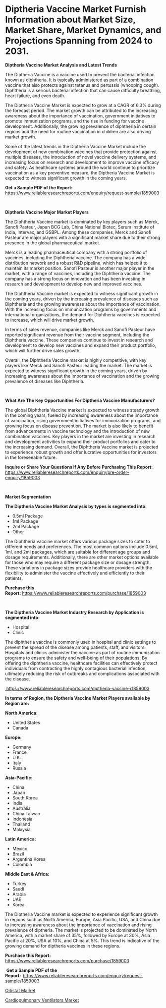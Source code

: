 <p><h1>Diptheria Vaccine Market Furnish Information about Market Size, Market Share, Market Dynamics, and Projections Spanning from 2024 to 2031.</h1></p><p><strong>Diptheria Vaccine Market Analysis and Latest Trends</strong></p>
<p><p>The Diptheria Vaccine is a vaccine used to prevent the bacterial infection known as diphtheria. It is typically administered as part of a combination vaccine that also protects against tetanus and pertussis (whooping cough). Diphtheria is a serious bacterial infection that can cause difficulty breathing, heart failure, and even death.</p><p>The Diptheria Vaccine Market is expected to grow at a CAGR of 6.3% during the forecast period. The market growth can be attributed to the increasing awareness about the importance of vaccination, government initiatives to promote immunization programs, and the rise in funding for vaccine development. Additionally, the growing prevalence of diphtheria in certain regions and the need for routine vaccination in children are also driving market growth.</p><p>Some of the latest trends in the Diptheria Vaccine Market include the development of new combination vaccines that provide protection against multiple diseases, the introduction of novel vaccine delivery systems, and increasing focus on research and development to improve vaccine efficacy and safety. As healthcare systems around the world continue to prioritize vaccination as a key preventive measure, the Diptheria Vaccine Market is expected to witness significant growth in the coming years.</p></p>
<p><strong>Get a Sample PDF of the Report:&nbsp;</strong> <a href="https://www.reliableresearchreports.com/enquiry/request-sample/1859003">https://www.reliableresearchreports.com/enquiry/request-sample/1859003</a></p>
<p>&nbsp;</p>
<p><strong>Diptheria Vaccine Major Market Players</strong></p>
<p><p>The Diphtheria Vaccine market is dominated by key players such as Merck, Sanofi Pasteur, Japan BCG Lab, China National Biotec, Serum Institute of India, Intervax, and GSBPL. Among these companies, Merck and Sanofi Pasteur are major players with a significant market share due to their strong presence in the global pharmaceutical market.</p><p>Merck is a leading pharmaceutical company with a strong portfolio of vaccines, including the Diphtheria vaccine. The company has a wide distribution network and a robust R&D pipeline, which has helped it to maintain its market position. Sanofi Pasteur is another major player in the market, with a range of vaccines, including the Diphtheria vaccine. The company has a strong focus on innovation and has been investing in research and development to develop new and improved vaccines.</p><p>The Diphtheria Vaccine market is expected to witness significant growth in the coming years, driven by the increasing prevalence of diseases such as Diphtheria and the growing awareness about the importance of vaccination. With the increasing focus on immunization programs by governments and international organizations, the demand for Diphtheria vaccines is expected to increase, which will drive market growth.</p><p>In terms of sales revenue, companies like Merck and Sanofi Pasteur have reported significant revenue from their vaccine segment, including the Diphtheria vaccine. These companies continue to invest in research and development to develop new vaccines and expand their product portfolio, which will further drive sales growth.</p><p>Overall, the Diphtheria Vaccine market is highly competitive, with key players like Merck and Sanofi Pasteur leading the market. The market is expected to witness significant growth in the coming years, driven by increasing awareness about the importance of vaccination and the growing prevalence of diseases like Diphtheria.</p></p>
<p>&nbsp;</p>
<p><strong>What Are The Key Opportunities For Diptheria Vaccine Manufacturers?</strong></p>
<p><p>The global Diphtheria Vaccine market is expected to witness steady growth in the coming years, fueled by increasing awareness about the importance of vaccination, rising government initiatives for immunization programs, and growing focus on disease prevention. The market is also likely to benefit from advancements in vaccine technology and the introduction of new combination vaccines. Key players in the market are investing in research and development activities to expand their product portfolios and cater to the increasing demand. Overall, the Diphtheria Vaccine market is projected to experience robust growth and offer lucrative opportunities for investors in the foreseeable future.</p></p>
<p><strong>Inquire or Share Your Questions If Any Before Purchasing This Report:</strong> <a href="https://www.reliableresearchreports.com/enquiry/pre-order-enquiry/1859003">https://www.reliableresearchreports.com/enquiry/pre-order-enquiry/1859003</a></p>
<p>&nbsp;</p>
<p><strong>Market Segmentation</strong></p>
<p><strong>The Diptheria Vaccine Market Analysis by types is segmented into:</strong></p>
<p><ul><li>0.5ml Package</li><li>1ml Package</li><li>2ml Package</li><li>Other</li></ul></p>
<p><p>The Diphtheria vaccine market offers various package sizes to cater to different needs and preferences. The most common options include 0.5ml, 1ml, and 2ml packages, which are suitable for different age groups and dosage requirements. Additionally, there are other market options available for those who may require a different package size or dosage strength. These variations in package sizes provide healthcare providers with the flexibility to administer the vaccine effectively and efficiently to their patients.</p></p>
<p><strong>Purchase this Report:&nbsp;</strong><a href="https://www.reliableresearchreports.com/purchase/1859003">https://www.reliableresearchreports.com/purchase/1859003</a></p>
<p>&nbsp;</p>
<p><strong>The Diptheria Vaccine Market Industry Research by Application is segmented into:</strong></p>
<p><ul><li>Hospital</li><li>Clinic</li></ul></p>
<p><p>The diphtheria vaccine is commonly used in hospital and clinic settings to prevent the spread of the disease among patients, staff, and visitors. Hospitals and clinics administer the vaccine as part of routine immunization programs to ensure the safety and well-being of their populations. By offering the diphtheria vaccine, healthcare facilities can effectively protect individuals from contracting the highly contagious bacterial infection, ultimately reducing the risk of outbreaks and complications associated with the disease.</p></p>
<p><a href="https://www.reliableresearchreports.com/diptheria-vaccine-r1859003">&nbsp;https://www.reliableresearchreports.com/diptheria-vaccine-r1859003</a></p>
<p><strong>In terms of Region, the Diptheria Vaccine Market Players available by Region are:</strong></p>
<p>
    <p> <strong> North America: </strong>
        <ul>
            <li>United States</li>
            <li>Canada</li>
        </ul>
        </p> 
    <p> <strong> Europe: </strong>
        <ul>
            <li>Germany</li>
            <li>France</li>
            <li>U.K.</li>
            <li>Italy</li>
            <li>Russia</li>
        </ul>
        </p> 
    <p> <strong> Asia-Pacific: </strong>
        <ul>
            <li>China</li>
            <li>Japan</li>
            <li>South Korea</li>
            <li>India</li>
            <li>Australia</li>
            <li>China Taiwan</li>
            <li>Indonesia</li>
            <li>Thailand</li>
            <li>Malaysia</li>
        </ul>
        </p> 
    <p> <strong> Latin America: </strong>
        <ul>
            <li>Mexico</li>
            <li>Brazil</li>
            <li>Argentina Korea</li>
            <li>Colombia</li>
        </ul>
        </p> 
    <p> <strong> Middle East & Africa: </strong>
        <ul>
            <li>Turkey</li>
            <li>Saudi</li>
            <li>Arabia</li>
            <li>UAE</li>
            <li>Korea</li>
        </ul>
    </p>
    </p>
<p><p>The Diptheria Vaccine market is expected to experience significant growth in regions such as North America, Europe, Asia Pacific, USA, and China due to increasing awareness about the importance of vaccination and rising prevalence of diptheria. The market is projected to be dominated by North America, with a market share of 35%, followed by Europe at 30%, Asia Pacific at 20%, USA at 10%, and China at 5%. This trend is indicative of the growing demand for diptheria vaccines in these regions.</p></p>
<p><strong>Purchase this Report: </strong><a href="https://www.reliableresearchreports.com/purchase/1859003">https://www.reliableresearchreports.com/purchase/1859003</a></p>
<p>&nbsp;<strong>Get a Sample PDF of the Report:&nbsp;&nbsp;</strong><a href="https://www.reliableresearchreports.com/enquiry/request-sample/1859003">https://www.reliableresearchreports.com/enquiry/request-sample/1859003</a></p>
<p><strong></strong></p>
<p><p><a href="https://github.com/JennyferFeil2023/Market-Research-Report-List-1/blob/main/orlistat-market.md">Orlistat Market</a></p><p><a href="https://view.publitas.com/reportprime-1/cardiopulmonary-ventilators-market-trends-forecast-and-competitive-analysis-to-2031/">Cardiopulmonary Ventilators Market</a></p></p>